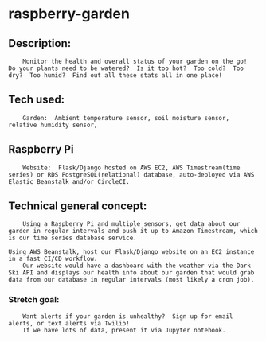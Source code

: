 # raspberry-garden

## Description:  
    	Monitor the health and overall status of your garden on the go!  Do your plants need to be watered?  Is it too hot?  Too cold?  Too dry?  Too humid?  Find out all these stats all in one place!

## Tech used:  
    	Garden:  Ambient temperature sensor, soil moisture sensor, relative humidity sensor, 

## Raspberry Pi
    	Website:  Flask/Django hosted on AWS EC2, AWS Timestream(time series) or RDS PostgreSQL(relational) database, auto-deployed via AWS Elastic Beanstalk and/or CircleCI.

## Technical general concept:  
    	Using a Raspberry Pi and multiple sensors, get data about our garden in regular intervals and push it up to Amazon Timestream, which is our time series database service.  
   
	Using AWS Beanstalk, host our Flask/Django website on an EC2 instance in a fast CI/CD workflow.  
    	Our website would have a dashboard with the weather via the Dark Ski API and displays our health info about our garden that would grab data from our database in regular intervals (most likely a cron job).

### Stretch goal:   
    	Want alerts if your garden is unhealthy?  Sign up for email alerts, or text alerts via Twilio!
    	If we have lots of data, present it via Jupyter notebook.
